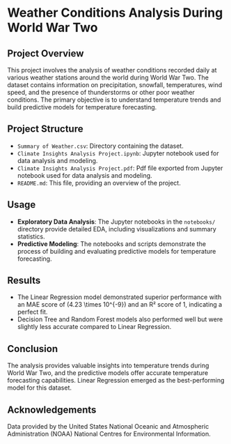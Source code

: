 # Weather Conditions Analysis During World War Two

## Project Overview

This project involves the analysis of weather conditions recorded daily at various weather stations around the world during World War Two. The dataset contains information on precipitation, snowfall, temperatures, wind speed, and the presence of thunderstorms or other poor weather conditions. The primary objective is to understand temperature trends and build predictive models for temperature forecasting.

## Project Structure

- `Summary of Weather.csv`: Directory containing the dataset.
- `Climate Insights Analysis Project.ipynb`: Jupyter notebook used for data analysis and modeling.
- `Climate Insights Analysis Project.pdf`: Pdf file exported from Jupyter notebook used for data analysis and modeling.
- `README.md`: This file, providing an overview of the project.

## Usage

- **Exploratory Data Analysis**: The Jupyter notebooks in the `notebooks/` directory provide detailed EDA, including visualizations and summary statistics.
- **Predictive Modeling**: The notebooks and scripts demonstrate the process of building and evaluating predictive models for temperature forecasting.

## Results

- The Linear Regression model demonstrated superior performance with an MAE score of \(4.23 \times 10^{-9}\) and an R² score of 1, indicating a perfect fit.
- Decision Tree and Random Forest models also performed well but were slightly less accurate compared to Linear Regression.

## Conclusion

The analysis provides valuable insights into temperature trends during World War Two, and the predictive models offer accurate temperature forecasting capabilities. Linear Regression emerged as the best-performing model for this dataset.

## Acknowledgements

Data provided by the United States National Oceanic and Atmospheric Administration (NOAA) National Centres for Environmental Information.
